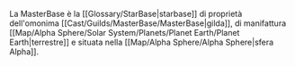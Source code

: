 La MasterBase è la [[Glossary/StarBase|starbase]] di proprietà dell'omonima [[Cast/Guilds/MasterBase/MasterBase|gilda]], di manifattura [[Map/Alpha Sphere/Solar System/Planets/Planet Earth/Planet Earth|terrestre]] e situata nella [[Map/Alpha Sphere/Alpha Sphere|sfera Alpha]].